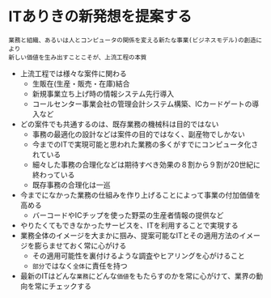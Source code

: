 # ITありきの新発想を提案する

```text
業務と組織、あるいは人とコンピュータの関係を変える新たな事業(ビジネスモデル)の創造により
新しい価値を生み出すことこそが、上流工程の本質
```

* 上流工程では様々な案件に関わる
    * 生販在(生産・販売・在庫)結合
    * 新規事業立ち上げ時の情報システム先行導入
    * コールセンター事業会社の管理会計システム構築、ICカードゲートの導入など
* どの案件でも共通するのは、既存業務の機械科は目的ではない
    * 事務の最適化の設計などは案件の目的ではなく、副産物でしかない
    * 今までのITで実現可能と思われた業務の多くがすでにコンピュータ化されている
    * 細々した事務の合理化などは期待すべき効果の８割から９割が20世紀に終わっている
    * 既存事務の合理化は一巡
* 今までになかった業務の仕組みを作り上げることによって事業の付加価値を高める
    * バーコードやICチップを使った野菜の生産者情報の提供など
* やりたくてもできなかったサービスを、ITを利用することで実現する
* 業務全体のイメージを大まかに掴み、提案可能なITとその適用方法のイメージを膨らませておく常に心がける
    * その適用可能性を裏付けるような調査やヒアリングを心がけること
    * `部分`ではなく`全体`に責任を持つ
* 最新のITはどんな`業務`にどんな`価値`をもたらすのかを常に心がけて、業界の動向を常にチェックする